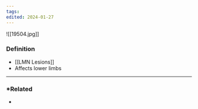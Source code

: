 ```yaml
---
tags: 
edited: 2024-01-27
---
```

![[19504.jpg]]

### Definition
- [[LMN Lesions]] 
- Affects lower limbs

---
### *Related
- 